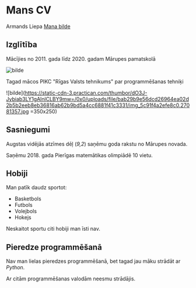# Mans CV
Armands Liepa
[Mana bilde](https://ibb.co/hct57Zb)
## Izglītība
Mācījies no 2011. gada līdz 2020. gadam Mārupes pamatskolā

![bilde](https://www.skolasforma.lv/image/cache/catalog/category/marupes_pamatskola-350x250_11.jpg)

Tagad mācos PIKC "Rīgas Valsts tehnikums" par programmēšanas tehniķi

![bilde](https://static-cdn-3.practican.com/thumbor/dO3J-Jybiab3LY1gAlnlCLBY9mw=/0x0/uploads/file/bab29b9e56dcd26964ea02d2b5b2eeb8eb36816ab62b9bd5a4cc6881f41c3331/img_5c91f4a2efe8c0.27081357.jpg  =350x250)

## Sasniegumi
Augstas vidējās atzīmes dēļ (*9,2*) saņēmu goda rakstu no Mārupes novada.

Saņēmu 2018. gada Pierīgas matemātikas olimpiādē 10 vietu.


## Hobiji
Man patīk daudz sportot:
* Basketbols
* Futbols
* Volejbols
* Hokejs

Neskaitot sportu citi hobiji man īsti nav.

## Pieredze programmēšanā
Nav man lielas pieredzes programmēšanā, bet tagad jau māku strādāt ar *Python*.

Ar citām programmēšanas valodām neesmu strādājis.